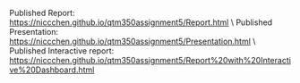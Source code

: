 Published Report: https://niccchen.github.io/qtm350assignment5/Report.html \\
Published Presentation: https://niccchen.github.io/qtm350assignment5/Presentation.html \\
Published Interactive report: https://niccchen.github.io/qtm350assignment5/Report%20with%20Interactive%20Dashboard.html
